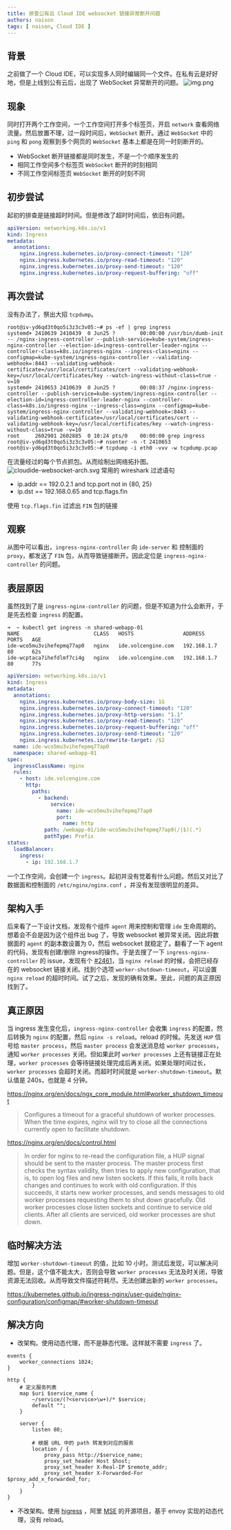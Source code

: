 ```yaml
---
title: 排查公有云 Cloud IDE websocket 链接异常断开问题
authors: naison
tags: [ naison, Cloud IDE ]
---
```


## 背景

之前做了一个 Cloud IDE，可以实现多人同时编辑同一个文件。在私有云是好好地，但是上线到公有云后，出现了 WebSocket
异常断开的问题。
![img.png](websocket/disconnect.png)

## 现象

同时打开两个工作空间，一个工作空间打开多个标签页，开启 `network` 查看网络流量。然后放置不理，过一段时间后，`WebSocket`
断开。通过 `WebSocket` 中的 `ping` 和 `pong` 观察到多个网页的 `WebSocket` 基本上都是在同一时刻断开的。

- WebSocket 断开链接都是同时发生，不是一个个顺序发生的
- 相同工作空间多个标签页 `WebSocket` 断开的时刻相同
- 不同工作空间标签页 `WebSocket` 断开的时刻不同

## 初步尝试

起初的排查是链接超时时间。但是修改了超时时间后，依旧有问题。

```yaml
apiVersion: networking.k8s.io/v1
kind: Ingress
metadata:
  annotations:
    nginx.ingress.kubernetes.io/proxy-connect-timeout: "120"
    nginx.ingress.kubernetes.io/proxy-read-timeout: "120"
    nginx.ingress.kubernetes.io/proxy-send-timeout: "120"
    nginx.ingress.kubernetes.io/proxy-request-buffering: "off"
```

## 再次尝试

没有办法了，祭出大招 `tcpdump`。

```shell
root@iv-yd6qd3t0qo5i3z3c3v05:~# ps -ef | grep ingress
systemd+ 2410639 2410439  0 Jun25 ?        00:00:00 /usr/bin/dumb-init -- /nginx-ingress-controller --publish-service=kube-system/ingress-nginx-controller --election-id=ingress-controller-leader-nginx --controller-class=k8s.io/ingress-nginx --ingress-class=nginx --configmap=kube-system/ingress-nginx-controller --validating-webhook=:8443 --validating-webhook-certificate=/usr/local/certificates/cert --validating-webhook-key=/usr/local/certificates/key --watch-ingress-without-class=true -v=10
systemd+ 2410653 2410639  0 Jun25 ?        00:08:37 /nginx-ingress-controller --publish-service=kube-system/ingress-nginx-controller --election-id=ingress-controller-leader-nginx --controller-class=k8s.io/ingress-nginx --ingress-class=nginx --configmap=kube-system/ingress-nginx-controller --validating-webhook=:8443 --validating-webhook-certificate=/usr/local/certificates/cert --validating-webhook-key=/usr/local/certificates/key --watch-ingress-without-class=true -v=10
root     2602901 2602885  0 10:24 pts/0    00:00:00 grep ingress
root@iv-yd6qd3t0qo5i3z3c3v05:~# nsenter -n -t 2410653
root@iv-yd6qd3t0qo5i3z3c3v05:~# tcpdump -i eth0 -vvv -w tcpdump.pcap
```

在流量经过的每个节点抓包。从而绘制出网络拓扑图。
![cloudide-websocket-arch.svg](websocket/cloudide-websocket-arch.svg)
常用的 wireshark 过滤语句

- ip.addr == 192.0.2.1 and tcp.port not in {80, 25}
- ip.dst == 192.168.0.65 and tcp.flags.fin

使用 `tcp.flags.fin` 过滤出 `FIN` 包的链接

## 观察

从图中可以看出，`ingress-nginx-controller` 向 `ide-server` 和 控制面的 `proxy`，都发送了 `FIN`
包，从而导致链接断开。因此定位是 `ingress-nginx-controller` 的问题。

## 表层原因

虽然找到了是 `ingress-nginx-controller` 的问题，但是不知道为什么会断开，于是先去检查 `ingress` 的配置。

```shell
➜  ~ kubectl get ingress -n shared-webapp-01
NAME                        CLASS   HOSTS                ADDRESS       PORTS   AGE
ide-wco5mu3vihefepmq77ap0   nginx   ide.volcengine.com   192.168.1.7   80      62s
ide-wcptaca7ihefdlmf7ci4g   nginx   ide.volcengine.com   192.168.1.7   80      77s
```

```yaml
apiVersion: networking.k8s.io/v1
kind: Ingress
metadata:
  annotations:
    nginx.ingress.kubernetes.io/proxy-body-size: 1G
    nginx.ingress.kubernetes.io/proxy-connect-timeout: "120"
    nginx.ingress.kubernetes.io/proxy-http-version: "1.1"
    nginx.ingress.kubernetes.io/proxy-read-timeout: "120"
    nginx.ingress.kubernetes.io/proxy-request-buffering: "off"
    nginx.ingress.kubernetes.io/proxy-send-timeout: "120"
    nginx.ingress.kubernetes.io/rewrite-target: /$2
  name: ide-wco5mu3vihefepmq77ap0
  namespace: shared-webapp-01
spec:
  ingressClassName: nginx
  rules:
    - host: ide.volcengine.com
      http:
        paths:
          - backend:
              service:
                name: ide-wco5mu3vihefepmq77ap0
                port:
                  name: http
            path: /webapp-01/ide-wco5mu3vihefepmq77ap0(/|$)(.*)
            pathType: Prefix
status:
  loadBalancer:
    ingress:
      - ip: 192.168.1.7
```

一个工作空间，会创建一个 `ingress`。起初并没有觉着有什么问题。然后又对比了数据面和控制面的 `/etc/nginx/nginx.conf`
，并没有发现很明显的差异。

## 架构入手

后来看了一下设计文档，发现有个组件 `agent` 用来控制和管理 `ide` 生命周期的。想着会不会是因为这个组件出
bug 了，导致 websocket 被异常关闭。因此将数据面的 `agent` 的副本数设置为 0，然后 websocket 就稳定了。翻看了一下 agent
的代码，发现有创建/删除 ingress的操作。于是去搜了一下 `ingress-nginx-controller` 的
issue，发现有个 [#2461](https://github.com/kubernetes/ingress-nginx/issues/2461)，当 `nginx reload` 的时候，会把已经存在的
websocket 链接关闭。找到个选项 `worker-shutdown-timeout`，可以设置 `nginx reload` 的超时时间。试了之后，发现的确有效果。至此，问题的真正原因找到了。

## 真正原因

当 ingress 发生变化后，`ingress-nginx-controller` 会收集 `ingress` 的配置，然后转换为 `nginx`
的配置，然后 `nginx -s reload`。reload 的时候。先发送 `HUP` 信号给 `master process`，然后 `master process`
会发送消息给 `worker processes`，通知 `worker processes` 关闭。但如果此时 `worker processes`
上还有链接正在处理，`worker processes` 会等待链接处理完成后再关闭。如果处理时间过长，`worker processes`
会超时关闭。而超时时间就是 `worker-shutdown-timeout`。默认值是 240s，也就是 4 分钟。

https://nginx.org/en/docs/ngx_core_module.html#worker_shutdown_timeout
> Configures a timeout for a graceful shutdown of worker processes. When the time expires, nginx will try to close all
> the connections currently open to facilitate shutdown.

https://nginx.org/en/docs/control.html
> In order for nginx to re-read the configuration file, a HUP signal should be sent to the master process. The master
> process first checks the syntax validity, then tries to apply new configuration, that is, to open log files and new
> listen sockets. If this fails, it rolls back changes and continues to work with old configuration. If this succeeds,
> it
> starts new worker processes, and sends messages to old worker processes requesting them to shut down gracefully. Old
> worker processes close listen sockets and continue to service old clients. After all clients are serviced, old worker
> processes are shut down.

## 临时解决方法

增加 `worker-shutdown-timeout` 的值，比如 10
小时。测试后发现，可以解决问题。但是，这个值不能太大，否则会导致 `worker processes`
无法及时关闭，导致资源无法回收。从而导致文件描述符耗尽。无法创建出新的 `worker processes`。

https://kubernetes.github.io/ingress-nginx/user-guide/nginx-configuration/configmap/#worker-shutdown-timeout

## 解决方向

- 改架构。使用动态代理，而不是静态代理。这样就不需要 `ingress` 了。

```HOCON
events {
    worker_connections 1024;
}

http {
    # 定义服务列表
    map $uri $service_name {
        ~/service/(?<service>\w+)/* $service;
        default "";
    }

    server {
        listen 80;

        # 根据 URL 中的 path 转发到对应的服务
        location / {
            proxy_pass http://$service_name;
            proxy_set_header Host $host;
            proxy_set_header X-Real-IP $remote_addr;
            proxy_set_header X-Forwarded-For $proxy_add_x_forwarded_for;
        }
    }
}
```

- 不改架构。使用 [higress](https://github.com/alibaba/higress)
  ，阿里 [MSE](https://www.alibabacloud.com/help/en/mse/user-guide/overview-of-mse-ingress-gateways) 的开源项目，基于
  envoy 实现的动态代理，没有 reload。